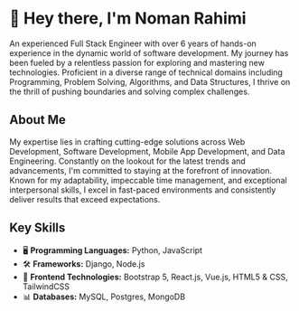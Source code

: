 # 👋 Hey there, I'm Noman Rahimi

An experienced Full Stack Engineer with over 6 years of hands-on experience in the dynamic world of software development. My journey has been fueled by a relentless passion for exploring and mastering new technologies. Proficient in a diverse range of technical domains including Programming, Problem Solving, Algorithms, and Data Structures, I thrive on the thrill of pushing boundaries and solving complex challenges.

## About Me

My expertise lies in crafting cutting-edge solutions across Web Development, Software Development, Mobile App Development, and Data Engineering. Constantly on the lookout for the latest trends and advancements, I'm committed to staying at the forefront of innovation. Known for my adaptability, impeccable time management, and exceptional interpersonal skills, I excel in fast-paced environments and consistently deliver results that exceed expectations.

## Key Skills

- 🖥️ **Programming Languages:** Python, JavaScript
- 🛠️ **Frameworks:** Django, Node.js
- 🎨 **Frontend Technologies:** Bootstrap 5, React.js, Vue.js, HTML5 & CSS, TailwindCSS
- 📊 **Databases:** MySQL, Postgres, MongoDB
